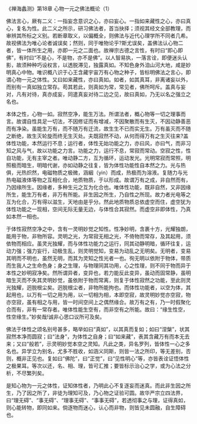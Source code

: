 
《禅海蠡测》第18章 心物一元之佛法概论（1）

佛法言心，厥有二义：一指妄念意识之心，亦曰妄心。一指如来藏性之心，亦曰真心，复名为性。此二义之所示，研习佛法者，首当抉择；须视其经文全部教理，而审辨其所标之义别。若断章取义，以偏概全，则佛法与近代心理学所不同者几希。故视佛法为唯心论者诚误矣；然则，同于唯物论乎?斯尤误矣，盖佛法认心物二者，皆一体所生之用，亦即一元之二面也。故禅宗古德之言性，有时曰“即心即佛”，有时曰“不是心，不是物，亦不是佛”。以人智易执，一落言诠，即便迷头认影，故须种种巧设权言，以透脱滞见，独露真如。不知色身外洎山河大地，咸是妙明真心中物。唯识概八识于心王含藏宇宙万有心物之种子，皆标明佛法之言心，即谓心物一元之体性。又曰如来藏性，亦曰真如。如者，如其真耳，非离诸妄以外，而别有一真如独立常存。苟其若此，则真如为常，常见者，佛所呵斥。盖真与妄对，凡有对待，真亦成妄，同遣真妄对待二边之见，故曰真如，乃无以名之强立之名也。

本体之性，心物一如。寂然空净，能生万法。所谓法者，概心物等一切之理事而言。故谓自性具足一切法，不因修证而有增减，不因聚散而有生灭，不因动静善恶而有净染。虽能生万有，而不随万有迁流，故生生不已而实无生。万有虽灭而不随之断绝，故生灭轮旋而终无生灭处。夫既寂然不动，从何而得万有之生灭往来?盖体性功能，本然运行不息；运行者，体性无始功能之力，亦曰风，亦曰气，而非习知之风与气，故以功能之力言。功能之力，运行不息，常寂而常动。空寂之性，性自功能，无有主宰之者。唯动静二方，互为循环，运动发光。光明常寂而常照，明照极而暗生，明暗代谢，亦如动静之往复，皆为体性功能性自本然之力。光与热俱，光热炽然，电磁物质之极微，涵絪（yin）而成，热极而为溶液。复随力与光热电磁液体等物之互相化合，地质物质，于以形成。故谓万有之成，非自然而有，乃因缘所生。因缘者，多种生元之互为化合也。唯体性功能，既非自然，又非因缘所生，能生万有者，非万有所能。非生因之所生，乃自性之所现。故力者光电等之互为化合，万有得以滋生，天地由是乎分。然此地质物质总依虚空而住，虚空犹为体性功能之一现相，空间无际无量无边，与体性合其寂然。而虚空非即体性，乃真如本然一相也。

于体性寂然空净之中，含有一灵明妙觉之知性。性净妙明，含裹十方，光耀独朗，能用于物，非物所容。灵明之光，为常寂无相之光，不倚物而常存，及其起用，须依物而相应。虽灵光独耀，而与体性功能力之运行，同其动静明暗，循环往复，运动力强；强力妄行，动极生乱，则灵明觉知，变易为动乱之无明矣。无明者，变易其明而不明也，虽然无明，而其为灵知之性光者一也。徇无明以依附于物体，带质而生我人之生命色身；身之生理，与物理同其功用，心之性理，则不同于物而异于本性之妙明寂净矣。然所谓异者，变异也，若力能反此变异，虽动而固常静，虽明暗生灭而不失其灵明妙觉，虽依附于物而常离，则复于体性寂然之功能，至此则灵光独耀，迥脱根尘矣。迥脱根尘者，非物所能拘也。而体性功能者，以空为体，其起用也，以万有一切之用为用，以一切相为相，本即空寂，故灵明妙觉亦空寂，物亦空寂，虽有相之与用，皆一时间空间上之偶然缘合。故万有之有，乃一时假聚化合而有，非有一常存者。唯体性能生空有，而非空有之所能。故曰：“缘生性空，性空缘生。”妙矣哉!诚非心思口议所可及矣。

佛法于体性之颂名别号甚多，略举如曰“真如”，以其真而复如；如曰“涅槃”，状其寂然本净而圆寂；曰“法身”，为体性之自身；曰“如来藏”，表其含藏万有而本无去来；又曰“般若”，示灵明妙觉本空之灵知。凡此之类，异名罗列，皆体性一心之多名也。异学立为别名，尤多不胜收，如涵义同斯，则皆一法之所印，等无差别，否则，概非正见也。复如曰“佛陀”，曰“正觉”，曰“见性明心”等，亦皆表诠证悟体性之极果耳。等次以还，名、相、理，皆可汇推；要皆标示治心之学，或为心法之分析，不尽繁列矣。

是知心物为一元之体性，证知体性者，乃明此心不复逐妄而迷真。而此非生因之所生，乃了因之所了，非徒为理知可及，乃心物之证验可圆。故华严宗立四法界，曰“理无碍”、“事无碍”、“理事无碍”、“事事无碍”，若透彻事之与理，证得真如，则心能转物，即同如来。倘逐物而迷心，认心而非物，则皆见未圆融，自生障碍也。